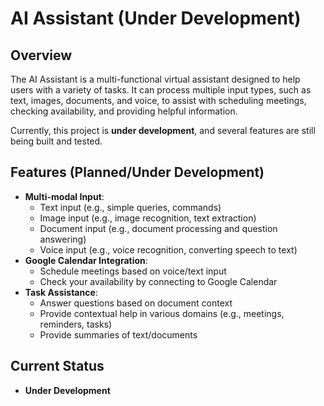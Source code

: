 # AI Assistant (Under Development)

## Overview
The AI Assistant is a multi-functional virtual assistant designed to help users with a variety of tasks. It can process multiple input types, such as text, images, documents, and voice, to assist with scheduling meetings, checking availability, and providing helpful information.

Currently, this project is **under development**, and several features are still being built and tested.

## Features (Planned/Under Development)
- **Multi-modal Input**: 
  - Text input (e.g., simple queries, commands)
  - Image input (e.g., image recognition, text extraction)
  - Document input (e.g., document processing and question answering)
  - Voice input (e.g., voice recognition, converting speech to text)
- **Google Calendar Integration**:
  - Schedule meetings based on voice/text input
  - Check your availability by connecting to Google Calendar
- **Task Assistance**:
  - Answer questions based on document context
  - Provide contextual help in various domains (e.g., meetings, reminders, tasks)
  - Provide summaries of text/documents

## Current Status
- **Under Development**
